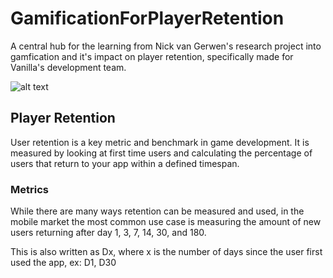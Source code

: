 # GamificationForPlayerRetention
A central hub for the learning from Nick van Gerwen's research project into gamfication and it's impact on player retention, specifically made for Vanilla's development team.

![alt text](https://www.jonathan-petitcolas.com/img/posts/ascii-art-converter/homer.png)


## Player Retention
User retention is a key metric and benchmark in game development. It is measured by looking at first time users and calculating the percentage of users that return to your app within a defined timespan. 

### Metrics
While there are many ways retention can be measured and used, in the mobile market the most common use case is measuring the amount of new users returning after day 1, 3, 7, 14, 30, and 180.

This is also written as Dx, where x is the number of days since the user first used the app, ex: D1, D30

